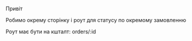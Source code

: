 Привіт

Робимо окрему сторінку і роут для статусу по окремому замовленню

Роут має бути на кшталт: orders/:id